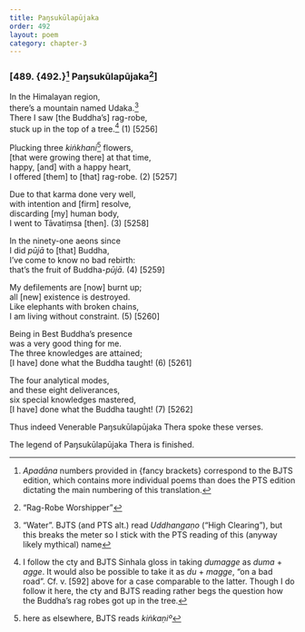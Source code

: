 ```yaml
---
title: Paŋsukūlapūjaka
order: 492
layout: poem
category: chapter-3
---
```


### \[489. {492.}[^1] Paŋsukūlapūjaka[^2]\]

In the Himalayan region,  
there’s a mountain named Udaka.[^3]  
There I saw \[the Buddha’s\] rag-robe,  
stuck up in the top of a tree.[^4] (1) \[5256\]

Plucking three *kiṅkhani*[^5] flowers,  
\[that were growing there\] at that time,  
happy, \[and\] with a happy heart,  
I offered \[them\] to \[that\] rag-robe. (2) \[5257\]

Due to that karma done very well,  
with intention and \[firm\] resolve,  
discarding \[my\] human body,  
I went to Tāvatiṃsa \[then\]. (3) \[5258\]

In the ninety-one aeons since  
I did *pūjā* to \[that\] Buddha,  
I’ve come to know no bad rebirth:  
that’s the fruit of Buddha-*pūjā*. (4) \[5259\]

My defilements are \[now\] burnt up;  
all \[new\] existence is destroyed.  
Like elephants with broken chains,  
I am living without constraint. (5) \[5260\]

Being in Best Buddha’s presence  
was a very good thing for me.  
The three knowledges are attained;  
\[I have\] done what the Buddha taught! (6) \[5261\]

The four analytical modes,  
and these eight deliverances,  
six special knowledges mastered,  
\[I have\] done what the Buddha taught! (7) \[5262\]

Thus indeed Venerable Paŋsukūlapūjaka Thera spoke these verses.

The legend of Paŋsukūlapūjaka Thera is finished.

[^1]: *Apadāna* numbers provided in {fancy brackets} correspond to the BJTS edition, which contains more individual poems than does the PTS edition dictating the main numbering of this translation.

[^2]: “Rag-Robe Worshipper”

[^3]: “Water”. BJTS (and PTS alt.) read *Uddhangaṇo* (“High Clearing”), but this breaks the meter so I stick with the PTS reading of this (anyway likely mythical) name

[^4]: I follow the cty and BJTS Sinhala gloss in taking *dumagge* as *duma* + *agge*. It would also be possible to take it as *du* + *magge*, “on a bad road”. Cf. v. \[592\] above for a case comparable to the latter. Though I do follow it here, the cty and BJTS reading rather begs the question how the Buddha’s rag robes got up in the tree.

[^5]: here as elsewhere, BJTS reads *kiṅkaṇiº*
